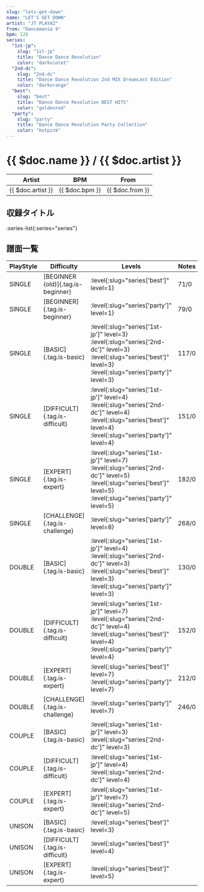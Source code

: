 ```yaml
---
slug: "lets-get-down"
name: "LET'S GET DOWN"
artist: "JT PLAYAZ"
from: "Dancemania 9"
bpm: 128
series:
  "1st-jp":
    slug: "1st-jp"
    title: "Dance Dance Revolution"
    color: "darkviolet"
  "2nd-dc":
    slug: "2nd-dc"
    title: "Dance Dance Revolution 2nd MIX Dreamcast Edition"
    color: "darkorange"
  "best":
    slug: "best"
    title: "Dance Dance Revolution BEST HITS"
    color: "goldenrod"
  "party":
    slug: "party"
    title: "Dance Dance Revolution Party Collection"
    color: "hotpink"
---
```


# {{ $doc.name }} / {{ $doc.artist }}

|Artist|BPM|From|
|------|---|----|
|{{ $doc.artist }}|{{ $doc.bpm }}|{{ $doc.from }}|

## 収録タイトル

:series-list{:series="series"}

## 譜面一覧

|PlayStyle|Difficulty|Levels|Notes|Movie|
|---------|----------|------|-----|-----|
|SINGLE|[BEGINNER (old)]{.tag.is-beginner}|:level{:slug="series['best']" level=1}|71/0||
|SINGLE|[BEGINNER]{.tag.is-beginner}|:level{:slug="series['party']" level=1}|79/0||
|SINGLE|[BASIC]{.tag.is-basic}|:level{:slug="series['1st-jp']" level=3} :level{:slug="series['2nd-dc']" level=3} :level{:slug="series['best']" level=3} :level{:slug="series['party']" level=3}|117/0||
|SINGLE|[DIFFICULT]{.tag.is-difficult}|:level{:slug="series['1st-jp']" level=4} :level{:slug="series['2nd-dc']" level=4} :level{:slug="series['best']" level=4} :level{:slug="series['party']" level=4}|151/0||
|SINGLE|[EXPERT]{.tag.is-expert}|:level{:slug="series['1st-jp']" level=7} :level{:slug="series['2nd-dc']" level=5} :level{:slug="series['best']" level=5} :level{:slug="series['party']" level=5}|182/0||
|SINGLE|[CHALLENGE]{.tag.is-challenge}|:level{:slug="series['party']" level=8}|268/0||
|DOUBLE|[BASIC]{.tag.is-basic}|:level{:slug="series['1st-jp']" level=4} :level{:slug="series['2nd-dc']" level=3} :level{:slug="series['best']" level=3} :level{:slug="series['party']" level=3}|130/0||
|DOUBLE|[DIFFICULT]{.tag.is-difficult}|:level{:slug="series['1st-jp']" level=7} :level{:slug="series['2nd-dc']" level=4} :level{:slug="series['best']" level=4} :level{:slug="series['party']" level=4}|152/0||
|DOUBLE|[EXPERT]{.tag.is-expert}|:level{:slug="series['best']" level=7} :level{:slug="series['party']" level=7}|212/0|
|DOUBLE|[CHALLENGE]{.tag.is-challenge}|:level{:slug="series['party']" level=7}|246/0||
|COUPLE|[BASIC]{.tag.is-basic}|:level{:slug="series['1st-jp']" level=3} :level{:slug="series['2nd-dc']" level=3}|||
|COUPLE|[DIFFICULT]{.tag.is-difficult}|:level{:slug="series['1st-jp']" level=4} :level{:slug="series['2nd-dc']" level=4}|||
|COUPLE|[EXPERT]{.tag.is-expert}|:level{:slug="series['1st-jp']" level=7} :level{:slug="series['2nd-dc']" level=5}|||
|UNISON|[BASIC]{.tag.is-basic}|:level{:slug="series['best']" level=3}|||
|UNISON|[DIFFICULT]{.tag.is-difficult}|:level{:slug="series['best']" level=4}|||
|UNISON|[EXPERT]{.tag.is-expert}|:level{:slug="series['best']" level=5}|||
